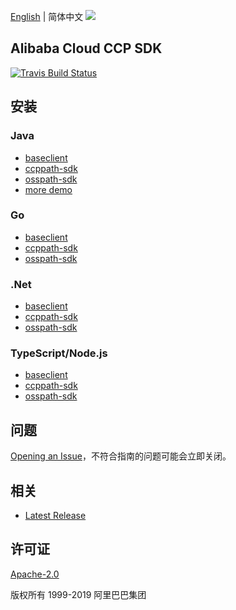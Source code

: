 [English](README.md) | 简体中文
![](https://aliyunsdk-pages.alicdn.com/icons/AlibabaCloud.svg)

## Alibaba Cloud CCP SDK
[![Travis Build Status](https://travis-ci.org/aliyun/aliyun-ccp.svg?branch=master)](https://travis-ci.org/aliyun/aliyun-ccp)
## 安装
### Java
- [baseclient](./baseclient/java/README-CN.md)
- [ccppath-sdk](./ccppath-sdk/java/README-CN.md)
- [osspath-sdk](./osspath-sdk/java/README-CN.md)
- [more demo](docs/java-sdk-demo.md)

### Go
- [baseclient](./baseclient/go/README-CN.md)
- [ccppath-sdk](./ccppath-sdk/go/README-CN.md)
- [osspath-sdk](./osspath-sdk/go/README-CN.md)

### .Net
- [baseclient](./baseclient/csharp/README-CN.md)
- [ccppath-sdk](./ccppath-sdk/cs/README-CN.md)
- [osspath-sdk](./osspath-sdk/cs/README-CN.md)

### TypeScript/Node.js
- [baseclient](./baseclient/ts/README-CN.md)
- [ccppath-sdk](./ccppath-sdk/ts/README-CN.md)
- [osspath-sdk](./osspath-sdk/ts/README-CN.md)

## 问题
[Opening an Issue](https://github.com/aliyun/aliyun-ccp/issues/new)，不符合指南的问题可能会立即关闭。

## 相关
* [Latest Release](https://github.com/aliyun/aliyun-ccp)

## 许可证
[Apache-2.0](http://www.apache.org/licenses/LICENSE-2.0)

版权所有 1999-2019 阿里巴巴集团